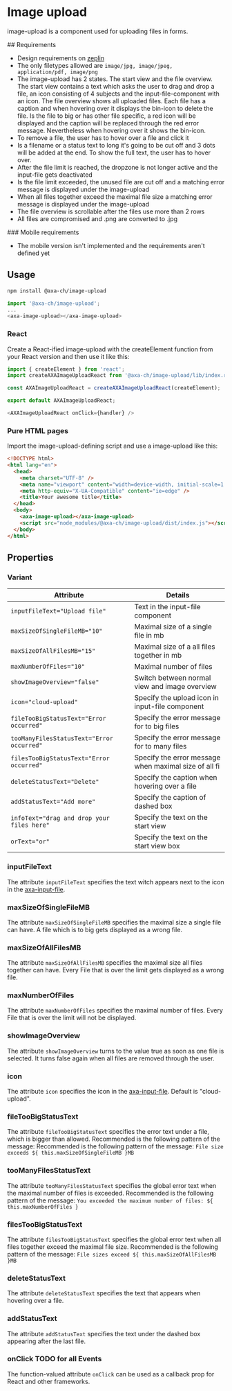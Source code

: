 # Image upload

image-upload is a component used for uploading files in forms.

## Requirements

- Design requirements on [zeplin](https://zpl.io/2ZrKE7G)
- The only filetypes allowed are `image/jpg, image/jpeg, application/pdf, image/png`
- The image-upload has 2 states. The start view and the file overview. The start view contains a text which asks the user to drag and drop a file, an icon consisting of 4 subjects and the input-file-component with an icon. The file overview shows all uploaded files. Each file has a caption and when hovering over it displays the bin-icon to delete the file. Is the file to big or has other file specific, a red icon will be displayed and the caption will be replaced through the red error message. Nevertheless when hovering over it shows the bin-icon.
- To remove a file, the user has to hover over a file and click it
- Is a filename or a status text to long it's going to be cut off and 3 dots will be added at the end. To show the full text, the user has to hover over.
- After the file limit is reached, the dropzone is not longer active and the input-file gets deactivated
- Is the file limit exceeded, the unused file are cut off and a matching error message is displayed under the image-upload
- When all files together exceed the maximal file size a matching error message is displayed under the image-upload
- The file overview is scrollable after the files use more than 2 rows
- All files are compromised and .png are converted to .jpg

### Mobile requirements

- The mobile version isn't implemented and the requirements aren't defined yet

## Usage

```bash
npm install @axa-ch/image-upload
```

```js
import '@axa-ch/image-upload';
...
<axa-image-upload></axa-image-upload>
```

### React

Create a React-ified image-upload with the createElement function from your React version and then use it like this:

```js
import { createElement } from 'react';
import createAXAImageUploadReact from '@axa-ch/image-upload/lib/index.react';

const AXAImageUploadReact = createAXAImageUploadReact(createElement);

export default AXAImageUploadReact;
```

```js
<AXAImageUploadReact onClick={handler} />
```

### Pure HTML pages

Import the image-upload-defining script and use a image-upload like this:

```html
<!DOCTYPE html>
<html lang="en">
  <head>
    <meta charset="UTF-8" />
    <meta name="viewport" content="width=device-width, initial-scale=1.0" />
    <meta http-equiv="X-UA-Compatible" content="ie=edge" />
    <title>Your awesome title</title>
  </head>
  <body>
    <axa-image-upload></axa-image-upload>
    <script src="node_modules/@axa-ch/image-upload/dist/index.js"></script>
  </body>
</html>
```

## Properties

### Variant

| Attribute                                  | Details                                               |
| ------------------------------------------ | ----------------------------------------------------- |
| `inputFileText="Upload file"`              | Text in the input-file component                      |
| `maxSizeOfSingleFileMB="10"`               | Maximal size of a single file in mb                   |
| `maxSizeOfAllFilesMB="15"`                 | Maximal size of a all files together in mb            |
| `maxNumberOfFiles="10"`                    | Maximal number of files                               |
| `showImageOverview="false"`                | Switch between normal view and image overview         |
| `icon="cloud-upload"`                      | Specify the upload icon in input-file component       |
| `fileTooBigStatusText="Error occurred"`    | Specify the error message for to big files            |
| `tooManyFilesStatusText="Error occurred"`  | Specify the error message for to many files           |
| `filesTooBigStatusText="Error occurred"`   | Specify the error message when maximal size of all fi |
| `deleteStatusText="Delete"`                | Specify the caption when hovering over a file         |
| `addStatusText="Add more"`                 | Specify the caption of dashed box                     |
| `infoText="drag and drop your files here"` | Specify the text on the start view                    |
| `orText="or"`                              | Specify the text on the start view box                |

### inputFileText

The attribute `inputFileText` specifies the text witch appears next to the icon in the [axa-input-file](https://github.com/axa-ch/patterns-library/blob/develop/src/components/10-atoms/input-file/README.md).

### maxSizeOfSingleFileMB

The attribute `maxSizeOfSingleFileMB` specifies the maximal size a single file can have. A file which is to big gets displayed as a wrong file.

### maxSizeOfAllFilesMB

The attribute `maxSizeOfAllFilesMB` specifies the maximal size all files together can have. Every File that is over the limit gets displayed as a wrong file.

### maxNumberOfFiles

The attribute `maxNumberOfFiles` specifies the maximal number of files. Every File that is over the limit will not be displayed.

### showImageOverview

The attribute `showImageOverview` turns to the value true as soon as one file is selected. It turns false again when all files are removed through the user.

### icon

The attribute `icon` specifies the icon in the [axa-input-file](https://github.com/axa-ch/patterns-library/blob/develop/src/components/10-atoms/input-file/README.md). Default is "cloud-upload".

### fileTooBigStatusText

The attribute `fileTooBigStatusText` specifies the error text under a file, which is bigger than allowed. Recommended is the following pattern of the message: Recommended is the following pattern of the message: `File size exceeds ${ this.maxSizeOfSingleFileMB }MB`

### tooManyFilesStatusText

The attribute `tooManyFilesStatusText` specifies the global error text when the maximal number of files is exceeded.
Recommended is the following pattern of the message: `You exceeded the maximum number of files: ${ this.maxNumberOfFiles }`

### filesTooBigStatusText

The attribute `filesTooBigStatusText` specifies the global error text when all files together exceed the maximal file size.
Recommended is the following pattern of the message: `File sizes exceed ${ this.maxSizeOfAllFilesMB }MB`

### deleteStatusText

The attribute `deleteStatusText` specifies the text that appears when hovering over a file.

### addStatusText

The attribute `addStatusText` specifies the text under the dashed box appearing after the last file.

### onClick TODO for all Events

The function-valued attribute `onClick` can be used as a callback prop for React and other frameworks.
